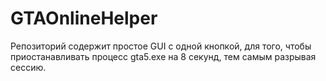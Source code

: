 # GTAOnlineHelper
Репозиторий содержит простое GUI с одной кнопкой, для того, чтобы приостанавливать процесс gta5.exe на 8 секунд, тем самым разрывая сессию. 
